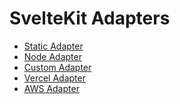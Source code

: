 # SvelteKit Adapters

- [Static Adapter]()
- [Node Adapter]()
- [Custom Adapter]()
- [Vercel Adapter]()
- [AWS Adapter]()